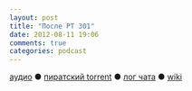 ```yaml
---
layout: post
title: "После РT 301"
date: 2012-08-11 19:06
comments: true
categories: podcast
---
```

[аудио](http://cdn.radio-t.com/rt301post.mp3) ● [пиратский torrent](http://pirates.radio-t.com/torrents/rt301post.mp3.torrent) ● [лог чата](http://chat.radio-t.com/logs/radio-t-301.html) ● [wiki](http://wiki.radio-t.com/%D0%9F%D0%BE%D1%81%D0%BB%D0%B5_%D0%A0%D0%A2_301) <audio src="http://cdn.radio-t.com/rt301post.mp3" preload="none">
